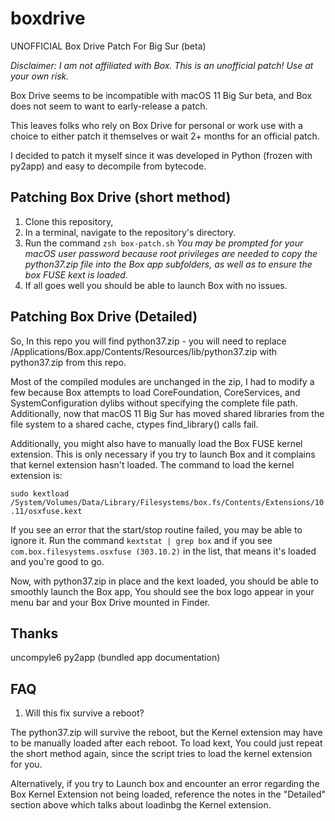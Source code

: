 # boxdrive
UNOFFICIAL Box Drive Patch For Big Sur (beta)

_Disclaimer: I am not affiliated with Box. This is an unofficial patch! Use at your own risk._

Box Drive seems to be incompatible with macOS 11 Big Sur beta, and Box does not seem to want to early-release a patch.

This leaves folks who rely on Box Drive for personal or work use with a choice to either patch it themselves or wait 2+ months for an official patch. 

I decided to patch it myself since it was developed in Python (frozen with py2app) and easy to decompile from bytecode.


## Patching Box Drive (short method)
 1. Clone this repository, 
 2. In a terminal, navigate to the repository's directory.
 3. Run the command `zsh box-patch.sh` _You may be prompted for your macOS user password because root privileges are needed to copy the python37.zip file into the Box app subfolders, as well as to ensure the box FUSE kext is loaded._
 4. If all goes well you should be able to launch Box with no issues. 


## Patching Box Drive (Detailed)
So, In this repo you will find python37.zip - you will need to replace /Applications/Box.app/Contents/Resources/lib/python37.zip with python37.zip from this repo.

Most of the compiled modules are unchanged in the zip, I had to modify a few because Box attempts to load CoreFoundation, CoreServices, and SystemConfiguration dylibs without specifying the complete file path. Additionally, now that macOS 11 Big Sur has moved shared libraries from the file system to a shared cache, ctypes find_library() calls fail.

Additionally, you might also have to manually load the Box FUSE kernel extension. This is only necessary if you try to launch Box and it complains that kernel extension hasn't loaded. The command to load the kernel extension is:

`sudo kextload /System/Volumes/Data/Library/Filesystems/box.fs/Contents/Extensions/10.11/osxfuse.kext`

If you see an error that the start/stop routine failed, you may be able to ignore it. Run the command `kextstat | grep box` and if you see `com.box.filesystems.osxfuse (303.10.2)` in the list, that means it's loaded and you're good to go.

Now, with python37.zip in place and the kext loaded, you should be able to smoothly launch the Box app, You should see the box logo appear in your menu bar and your Box Drive mounted in Finder.


## Thanks
uncompyle6
py2app (bundled app documentation)


## FAQ
1. Will this fix survive a reboot?

The python37.zip will survive the reboot, but the Kernel extension may have to be manually loaded after each reboot. To load kext, You could just repeat the short method again, since the script tries to load the kernel extension for you.

Alternatively, if you try to Launch box and encounter an error regarding the Box Kernel Extension not being loaded, reference the notes in the "Detailed" section above which talks about loadinbg the Kernel extension.
